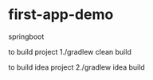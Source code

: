 # first-app-demo

springboot

to build project
1./gradlew clean build

to build idea project
2./gradlew idea build
